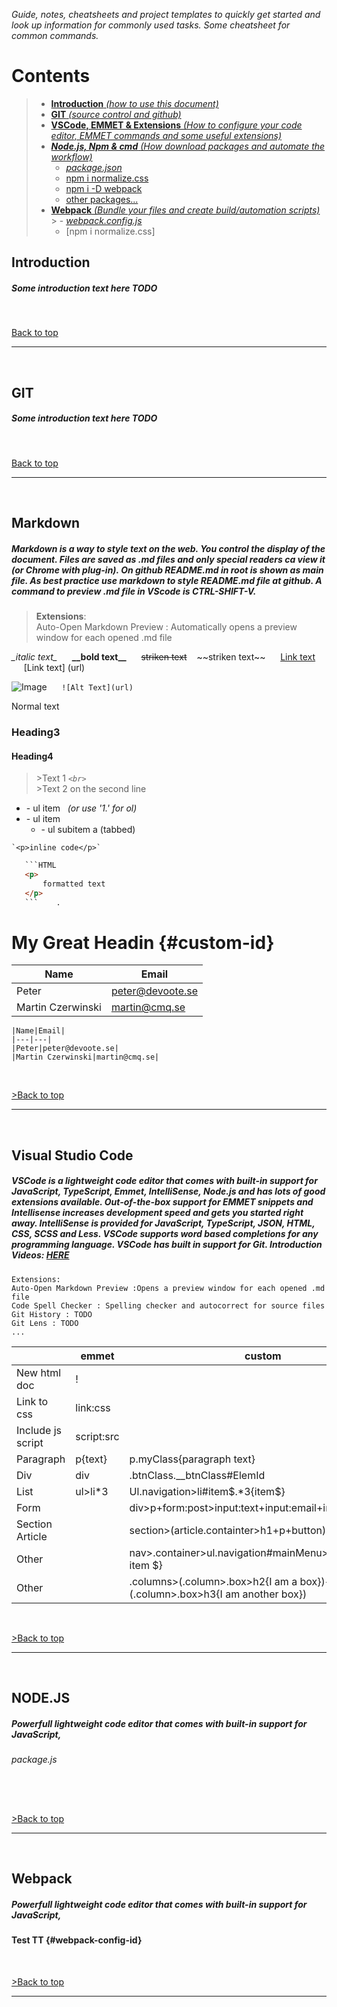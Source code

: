 _Guide, notes, cheatsheets and project templates to quickly get started and look up information for commonly used tasks. Some cheatsheet for common commands._

# Contents
>- [__Introduction__ _(how to use this document)_](#introduction)
>- [__GIT__ _(source control and github)_](#git)
>- [__VSCode, EMMET & Extensions__ _(How to configure your code editor, EMMET commands and some useful extensions)_](#Visual-Studio-Code)
>- [___Node.js, Npm & cmd___ _(How download packages and automate the workflow)_](#nodejs)
>    - [_package.json_](#packagejson)
>    - [npm i normalize.css](#mpm-i-normalizecss)
>    - [npm i -D webpack](#normalize)
>    - [other packages...](#normalize)
>- [__Webpack__ _(Bundle your files and create build/automation scripts)_](#webpack)
    >    - [_webpack.config.js_](#webpack-config-id)
>   - [npm i normalize.css]


## __Introduction__             
##### Some introduction text here **TODO**

<br/>

[Back to top](#contents)

---
<br>



## __GIT__             
##### Some introduction text here **TODO**


<br/>

[Back to top](#contents)

---
<br>




## __Markdown__
##### Markdown is a way to style text on the web. You control the display of the document. Files are saved as .md files and only special readers ca view it (or Chrome with plug-in). On github README.md in root is shown as main file. As best practice use markdown to style README.md file at github. A command to preview .md file in VScode is CTRL-SHIFT-V. 

> __Extensions__: <br>
> Auto-Open Markdown Preview : Automatically opens a preview window for each opened .md file <br>

_\_italic text\__ &nbsp;&nbsp;&nbsp;&nbsp;
__\_\_bold text\_\___ &nbsp;&nbsp;&nbsp;&nbsp;
~~striken text~~ &nbsp;&nbsp; ~\~striken text\~\~ &nbsp;&nbsp;&nbsp;&nbsp; [Link text](http://www.di.se) &nbsp;&nbsp;&nbsp;&nbsp; \[Link text\] \(url\)

![Image](http://icons.iconarchive.com/icons/saviourmachine/chat/32/online-icon.png)  &nbsp;&nbsp;&nbsp;&nbsp;  `![Alt Text](url)`

Normal text  
### Heading3
#### Heading4

>\>Text 1 _`<br>`_ <br>
>\>Text 2 on the second line


- \- ul item &nbsp; _(or use '1.' for ol)_
- \- ul item
    - \- ul subitem a (tabbed)

`` `<p>inline code</p>` ``


```HTML (or )
   ```HTML 
   <p>
       formatted text
   </p>
   ```    .
```



# My Great Headin {#custom-id}


|Name|Email|
|---|---|
|Peter|peter@devoote.se|
|Martin Czerwinski|martin@cmq.se|
```
|Name|Email|
|---|---|
|Peter|peter@devoote.se|
|Martin Czerwinski|martin@cmq.se|
```

<br/>

[>Back to top](#contents)

---
<br>


## Visual Studio Code
##### VSCode is a lightweight code editor that comes with built-in support for JavaScript, TypeScript, Emmet, IntelliSense, Node.js and has lots of good extensions available. Out-of-the-box support for EMMET snippets and Intellisense increases development speed and gets you started right away. IntelliSense is provided for JavaScript, TypeScript, JSON, HTML, CSS, SCSS and Less. VSCode supports word based completions for any programming language. VSCode has built in support for Git. Introduction Videos: [HERE](https://www.youtube.com/results?search_query=Building+WebApps+using+Visual+Studio+Code)

```
Extensions:
Auto-Open Markdown Preview :Opens a preview window for each opened .md file
Code Spell Checker : Spelling checker and autocorrect for source files
Git History : TODO
Git Lens : TODO
...
```

| |emmet|custom|output|
|---|---|---|---|
|New html doc| ! |   |   |
|Link to css| link:css |   |   |
|Include js script| script:src |   |   |
|Paragraph| p{text} |p.myClass{paragraph text}   |   |
|Div| div | .btnClass.__btnClass#ElemId |   |
|List| ul>li*3 | Ul.navigation>li#item$.*3{item$}  |  |
|Form|  | div>p+form:post>input:text+input:email+input:submit  |  |
|Section Article|  | section>(article.containter>h1+p+button)*3 |  |
|Other|  | nav>.container>ul.navigation#mainMenu>li*3#item${list item $}  | |
|Other| |.columns>(.column>.box>h2{I am a box})+(.column>.box>h3{I am another box})|
  



<br/>

[>Back to top](#contents)

---
<br>


## NODE.JS

##### Powerfull lightweight code editor that comes with built-in support for JavaScript,

###### package.js
```

```

<br/>

[>Back to top](#contents)

---
<br>


## Webpack

##### Powerfull lightweight code editor that comes with built-in support for JavaScript,


#### Test TT {#webpack-config-id}


<br/>

[>Back to top](#contents)

---
<br>






